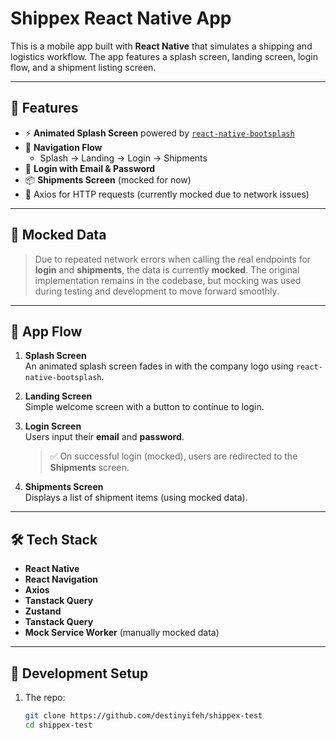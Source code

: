 # Shippex React Native App

This is a mobile app built with **React Native** that simulates a shipping and logistics workflow. The app features a splash screen, landing screen, login flow, and a shipment listing screen.

---

## 🚀 Features

- ⚡️ **Animated Splash Screen** powered by [`react-native-bootsplash`](https://github.com/zoontek/react-native-bootsplash)
- 🧭 **Navigation Flow**
  - Splash → Landing → Login → Shipments
- 🔐 **Login with Email & Password**
- 📦 **Shipments Screen** (mocked for now)
- 🔌 Axios for HTTP requests (currently mocked due to network issues)

---

## 🧪 Mocked Data

> Due to repeated network errors when calling the real endpoints for **login** and **shipments**, the data is currently **mocked**. The original implementation remains in the codebase, but mocking was used during testing and development to move forward smoothly.

---

## 📱 App Flow

1. **Splash Screen**  
   An animated splash screen fades in with the company logo using `react-native-bootsplash`.

2. **Landing Screen**  
   Simple welcome screen with a button to continue to login.

3. **Login Screen**  
   Users input their **email** and **password**.

   > ✅ On successful login (mocked), users are redirected to the **Shipments** screen.

4. **Shipments Screen**  
   Displays a list of shipment items (using mocked data).

---

## 🛠 Tech Stack

- **React Native**
- **React Navigation**
- **Axios**
- **Tanstack Query**
- **Zustand**
- **Tanstack Query**
- **Mock Service Worker** (manually mocked data)

---

## 🔧 Development Setup

1. The repo:

   ```bash
   git clone https://github.com/destinyifeh/shippex-test
   cd shippex-test
   ```
